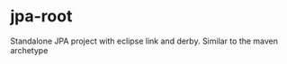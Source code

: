 jpa-root
========

Standalone JPA project with eclipse link and derby. Similar to the maven archetype
